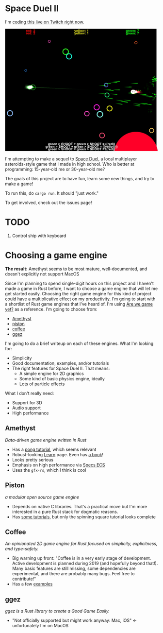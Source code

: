 # Space Duel II

I'm [coding this live on Twitch right now](https://www.twitch.tv/occupy_paul_st).

![Space Duel](space-duel1.png)

I'm attempting to make a sequel to [Space Duel](https://paulkernfeld.com/2012/07/16/space-duel.html), a local multiplayer asteroids-style game that I made in high school. Who is better at programming: 15-year-old me or 30-year-old me?

The goals of this project are to have fun, learn some new things, and try to make a game!

To run this, do `cargo run`. It should "just work."

To get involved, check out the issues page!

# TODO

1. Control ship with keyboard

# Choosing a game engine

**The result:** Amethyst seems to be most mature, well-documented, and doesn't explicitly not support MacOS

Since I'm planning to spend single-digit hours on this project and I haven't made a game in Rust before, I want to choose a game engine that will let me get started easily. Choosing the right game engine for this kind of project could have a multiplicative effect on my productivity. I'm going to start with a shortlist of Rust game engines that I've heard of. I'm using [Are we game yet?](https://arewegameyet.com/ecosystem/engines/) as a reference. I'm going to choose from:

- [Amethyst](https://amethyst.rs/)
- [piston](https://www.piston.rs/)
- [coffee](https://github.com/hecrj/coffee)
- [ggez](https://crates.io/crates/ggez)

I'm going to do a brief writeup on each of these engines. What I'm looking for:

- Simplicity
- Good documentation, examples, and/or tutorials
- The right features for Space Duel II. That means:
  - A simple engine for 2D graphics
  - Some kind of basic physics engine, ideally
  - Lots of particle effects

What I don't really need:

- Support for 3D
- Audio support
- High performance

## Amethyst

*Data-driven game engine written in Rust*

- Has a [pong tutorial](https://book.amethyst.rs/stable/pong-tutorial.html), which seems relevant
- Robust-looking [Learn](https://amethyst.rs/doc) page. Even has [a book](https://book.amethyst.rs/stable/)!
- Looks pretty serious
- Emphasis on high performance via [Specs ECS](https://docs.rs/crate/specs)  
- Uses the `gfx-rs`, which I think is cool

## Piston

*a modular open source game engine*

- Depends on native C libraries. That's a practical move but I'm more interested in a pure Rust stack for dogmatic reasons.
- Has [some tutorials](https://github.com/PistonDevelopers/Piston-Tutorials), but only the spinning square tutorial looks complete

## Coffee

*An opinionated 2D game engine for Rust focused on simplicity, explicitness, and type-safety.*

- Big warning up front: "Coffee is in a very early stage of development. Active development is planned during 2019 (and hopefully beyond that!). Many basic features are still missing, some dependencies are experimental, and there are probably many bugs. Feel free to contribute!" 
- Has a few [examples](https://github.com/hecrj/coffee/tree/master/examples)

## ggez

*ggez is a Rust library to create a Good Game Easily.*

- "Not officially supported but might work anyway: Mac, iOS" <- unfortunately I'm on MacOS